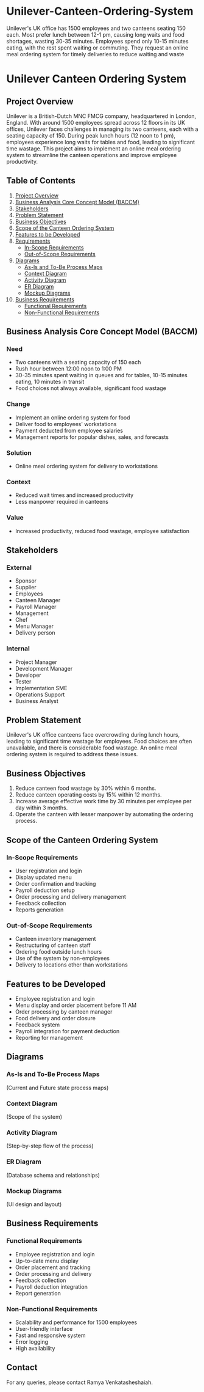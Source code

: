 # Unilever-Canteen-Ordering-System
Unilever's UK office has 1500 employees and two canteens seating 150 each. Most prefer lunch between 12-1 pm, causing long waits and food shortages, wasting 30-35 minutes. Employees spend only 10-15 minutes eating, with the rest spent waiting or commuting. They request an online meal ordering system for timely deliveries to reduce waiting and waste
# Unilever Canteen Ordering System

## Project Overview
Unilever is a British-Dutch MNC FMCG company, headquartered in London, England. With around 1500 employees spread across 12 floors in its UK offices, Unilever faces challenges in managing its two canteens, each with a seating capacity of 150. During peak lunch hours (12 noon to 1 pm), employees experience long waits for tables and food, leading to significant time wastage. This project aims to implement an online meal ordering system to streamline the canteen operations and improve employee productivity.

## Table of Contents
1. [Project Overview](#project-overview)
2. [Business Analysis Core Concept Model (BACCM)](#business-analysis-core-concept-model-baccm)
3. [Stakeholders](#stakeholders)
4. [Problem Statement](#problem-statement)
5. [Business Objectives](#business-objectives)
6. [Scope of the Canteen Ordering System](#scope-of-the-canteen-ordering-system)
7. [Features to be Developed](#features-to-be-developed)
8. [Requirements](#requirements)
    - [In-Scope Requirements](#in-scope-requirements)
    - [Out-of-Scope Requirements](#out-of-scope-requirements)
9. [Diagrams](#diagrams)
    - [As-Is and To-Be Process Maps](#as-is-and-to-be-process-maps)
    - [Context Diagram](#context-diagram)
    - [Activity Diagram](#activity-diagram)
    - [ER Diagram](#er-diagram)
    - [Mockup Diagrams](#mockup-diagrams)
10. [Business Requirements](#business-requirements)
    - [Functional Requirements](#functional-requirements)
    - [Non-Functional Requirements](#non-functional-requirements)

## Business Analysis Core Concept Model (BACCM)
### Need
- Two canteens with a seating capacity of 150 each
- Rush hour between 12:00 noon to 1:00 PM
- 30-35 minutes spent waiting in queues and for tables, 10-15 minutes eating, 10 minutes in transit
- Food choices not always available, significant food wastage

### Change
- Implement an online ordering system for food
- Deliver food to employees' workstations
- Payment deducted from employee salaries
- Management reports for popular dishes, sales, and forecasts

### Solution
- Online meal ordering system for delivery to workstations

### Context
- Reduced wait times and increased productivity
- Less manpower required in canteens

### Value
- Increased productivity, reduced food wastage, employee satisfaction

## Stakeholders
### External
- Sponsor
- Supplier
- Employees
- Canteen Manager
- Payroll Manager
- Management
- Chef
- Menu Manager
- Delivery person

### Internal
- Project Manager
- Development Manager
- Developer
- Tester
- Implementation SME
- Operations Support
- Business Analyst

## Problem Statement
Unilever's UK office canteens face overcrowding during lunch hours, leading to significant time wastage for employees. Food choices are often unavailable, and there is considerable food wastage. An online meal ordering system is required to address these issues.

## Business Objectives
1. Reduce canteen food wastage by 30% within 6 months.
2. Reduce canteen operating costs by 15% within 12 months.
3. Increase average effective work time by 30 minutes per employee per day within 3 months.
4. Operate the canteen with lesser manpower by automating the ordering process.

## Scope of the Canteen Ordering System
### In-Scope Requirements
- User registration and login
- Display updated menu
- Order confirmation and tracking
- Payroll deduction setup
- Order processing and delivery management
- Feedback collection
- Reports generation

### Out-of-Scope Requirements
- Canteen inventory management
- Restructuring of canteen staff
- Ordering food outside lunch hours
- Use of the system by non-employees
- Delivery to locations other than workstations

## Features to be Developed
- Employee registration and login
- Menu display and order placement before 11 AM
- Order processing by canteen manager
- Food delivery and order closure
- Feedback system
- Payroll integration for payment deduction
- Reporting for management

## Diagrams
### As-Is and To-Be Process Maps
(Current and Future state process maps)

### Context Diagram
(Scope of the system)

### Activity Diagram
(Step-by-step flow of the process)

### ER Diagram
(Database schema and relationships)

### Mockup Diagrams
(UI design and layout)

## Business Requirements
### Functional Requirements
- Employee registration and login
- Up-to-date menu display
- Order placement and tracking
- Order processing and delivery
- Feedback collection
- Payroll deduction integration
- Report generation

### Non-Functional Requirements
- Scalability and performance for 1500 employees
- User-friendly interface
- Fast and responsive system
- Error logging
- High availability

## Contact
For any queries, please contact Ramya Venkatasheshaiah.
